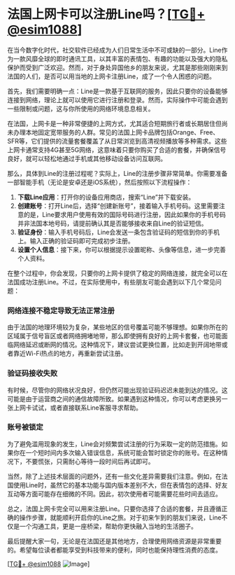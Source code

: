 # 法国上网卡可以注册Line吗？[[TG💪+ @esim1088](https://t.me/s/esim1088)]

在当今数字化时代，社交软件已经成为人们日常生活中不可或缺的一部分。Line作为一款风靡全球的即时通讯工具，以其丰富的表情包、有趣的功能以及强大的隐私保护而受到广泛欢迎。然而，对于身处异国他乡的朋友来说，尤其是那些刚刚来到法国的人们，是否可以用当地的上网卡注册Line，成了一个令人困惑的问题。

首先，我们需要明确一点：Line是一款基于互联网的服务，因此只要你的设备能够连接到网络，理论上就可以使用它进行注册和登录。然而，实际操作中可能会遇到一些限制或问题，这与你所使用的网络环境息息相关。

在法国，上网卡是一种非常便捷的上网方式，尤其适合短期旅行者或长期居住但尚未办理本地固定宽带服务的人群。常见的法国上网卡品牌包括Orange、Free、SFR等，它们提供的流量套餐覆盖了从日常浏览到高清视频播放等多种需求。这些上网卡通常支持4G甚至5G网络，这意味着只要你购买了合适的套餐，并确保信号良好，就可以轻松地通过手机或其他移动设备访问互联网。

那么，具体到Line的注册过程呢？实际上，Line的注册步骤非常简单。你需要准备一部智能手机（无论是安卓还是iOS系统），然后按照以下流程操作：

1. **下载Line应用**：打开你的设备应用商店，搜索“Line”并下载安装。
2. **创建账号**：打开Line后，选择“创建新账号”，接着输入手机号码。这里需要注意的是，Line要求用户使用有效的国际号码进行注册，因此如果你的手机号码并非法国本地号码，请提前确认其是否能够接收来自Line的验证短信。
3. **验证身份**：输入手机号码后，Line会发送一条包含验证码的短信到你的手机上。输入正确的验证码即可完成初步注册。
4. **设置个人信息**：接下来，你可以根据提示设置昵称、头像等信息，进一步完善个人资料。

在整个过程中，你会发现，只要你的上网卡提供了稳定的网络连接，就完全可以在法国成功注册Line。不过，在实际使用中，有些朋友可能会遇到以下几个常见问题：

### 网络连接不稳定导致无法正常注册

由于法国的地理环境较为复杂，某些地区的信号覆盖可能不够理想。如果你所在的区域属于信号盲区或者网络拥堵地带，那么即使拥有良好的上网卡套餐，也可能面临网络延迟或断网的情况。这种情况下，建议尝试更换位置，比如走到开阔地带或者靠近Wi-Fi热点的地方，再重新尝试注册。

### 验证码接收失败

有时候，尽管你的网络状况良好，但仍然可能出现验证码迟迟未能到达的情况。这可能是由于运营商之间的通信故障所致。如果遇到这种情况，你可以考虑更换另一张上网卡试试，或者直接联系Line客服寻求帮助。

### 账号被锁定

为了避免滥用现象的发生，Line会对频繁尝试注册的行为采取一定的防范措施。如果你在一个短时间内多次输入错误信息，系统可能会暂时锁定你的账号。在这种情况下，不要慌张，只需耐心等待一段时间后再试即可。

当然，除了上述技术层面的问题外，还有一些文化差异需要我们注意。例如，在法国使用Line时，虽然它的基本功能与国内版本差别不大，但在表情包的选择、好友互动等方面可能存在细微的不同。因此，初次使用者可能需要花些时间去适应。

总之，法国上网卡完全可以用来注册Line。只要你选择了合适的套餐，并且遵循正确的操作步骤，就能顺利开启你的Line之旅。对于初来乍到的朋友们来说，Line不仅是一个沟通工具，更是一座桥梁，帮助你更快融入当地的生活圈子。

最后提醒大家一句，无论是在法国还是其他地方，合理使用网络资源是非常重要的。希望每位读者都能享受到科技带来的便利，同时也能保持理性消费的态度。

[[TG💪+ @esim1088](https://t.me/s/esim1088) ![Image](https://i.postimg.cc/4NQfJmqS/Snipaste-2025-05-13-00-14-12.png)]